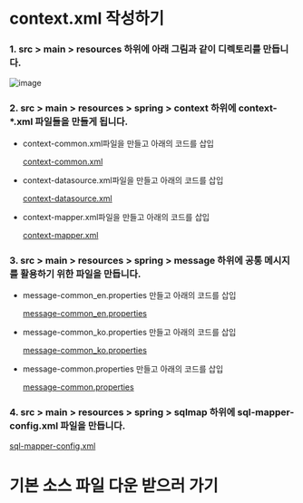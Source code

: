# context.xml 작성하기
### 1. src > main > resources 하위에 아래 그림과 같이 디렉토리를 만듭니다.
![image](https://user-images.githubusercontent.com/42727909/49120858-cc188800-f2f1-11e8-90ce-cc2a66e33256.png)
### 2. src > main > resources > spring > context 하위에 context-*.xml 파일들을 만들게 됩니다.
- context-common.xml파일을 만들고 아래의 코드를 삽입

    [context-common.xml](context-common.xml.md)
- context-datasource.xml파일을 만들고 아래의 코드를 삽입

    [context-datasource.xml](context-datasource.xml.md)
- context-mapper.xml파일을 만들고 아래의 코드를 삽입

    [context-mapper.xml](context-mapper.xml.md)
### 3. src > main > resources > spring > message 하위에 공통 메시지를 활용하기 위한 파일을 만듭니다.
- message-common_en.properties 만들고 아래의 코드를 삽입

    [message-common_en.properties](message-common_en.properties.md)
- message-common_ko.properties 만들고 아래의 코드를 삽입

    [message-common_ko.properties](message-common_ko.properties.md)
- message-common.properties 만들고 아래의 코드를 삽입

    [message-common.properties](message-common.properties.md)
### 4. src > main > resources > spring > sqlmap 하위에 sql-mapper-config.xml 파일을 만듭니다.
[sql-mapper-config.xml](sql-mapper-config.xml.md)


# 기본 소스 파일 다운 받으러 가기
[](https://github.com/yeolim2518/limRemote/files/2622552/spring.zip)

